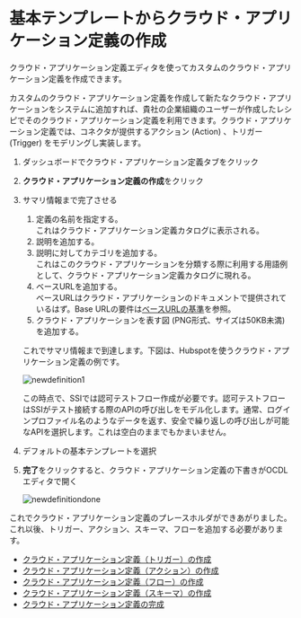 # 基本テンプレートからクラウド・アプリケーション定義の作成

クラウド・アプリケーション定義エディタを使ってカスタムのクラウド・アプリケーション定義を作成できます。

カスタムのクラウド・アプリケーション定義を作成して新たなクラウド・アプリケーションをシステムに追加すれば、貴社の企業組織のユーザーが作成したレシピでそのクラウド・アプリケーション定義を利用できます。クラウド・アプリケーション定義では、コネクタが提供するアクション (Action) 、トリガー (Trigger) をモデリングし実装します。

1. ダッシュボードでクラウド・アプリケーション定義タブをクリック
2. **クラウド・アプリケーション定義の作成**をクリック
3. サマリ情報まで完了させる
    1. 定義の名前を指定する。<br/>これはクラウド・アプリケーション定義カタログに表示される。
    2. 説明を追加する。
    3. 説明に対してカテゴリを追加する。<br/>これはこのクラウド・アプリケーションを分類する際に利用する用語例として、クラウド・アプリケーション定義カタログに現れる。
    4. ベースURLを追加する。<br/>ベースURLはクラウド・アプリケーションのドキュメントで提供されているはず。Base URLの要件は[ベースURLの基準](CustomCloudApp_2_2.md#ベースURLの基準)を参照。
    5. クラウド・アプリケーションを表す図 (PNG形式、サイズは50KB未満) を追加する。

    これでサマリ情報まで到達します。下図は、Hubspotを使うクラウド・アプリケーション定義の例です。

      ![newdefinition1](https://docs.oracle.com/en/cloud/paas/self-service-integration-cloud/ssiag/img/basictemplate-hubspot.png)

    この時点で、SSIでは認可テストフロー作成が必要です。認可テストフローはSSIがテスト接続する際のAPIの呼び出しをモデル化します。通常、ログインプロファイル名のようなデータを返す、安全で繰り返しの呼び出しが可能なAPIを選択します。これは空白のままでもかまいません。

4. デフォルトの基本テンプレートを選択
5. **完了**をクリックすると、クラウド・アプリケーション定義の下書きがOCDLエディタで開く

    ![newdefinitiondone](https://docs.oracle.com/en/cloud/paas/self-service-integration-cloud/ssiag/img/basictemplatecode.png)

これでクラウド・アプリケーション定義のプレースホルダができあがりました。これ以後、トリガー、アクション、スキーマ、フローを追加する必要があります。

- [クラウド・アプリケーション定義（トリガー）の作成](CustomCloudApp_3_2.md)
- [クラウド・アプリケーション定義（アクション）の作成](CustomCloudApp_3_3.md)
- [クラウド・アプリケーション定義（フロー）の作成](CustomCloudApp_3_4.md)
- [クラウド・アプリケーション定義（スキーマ）の作成](CustomCloudApp_3_5.md)
- [クラウド・アプリケーション定義の完成](CustomCloudApp_3_6.md)
